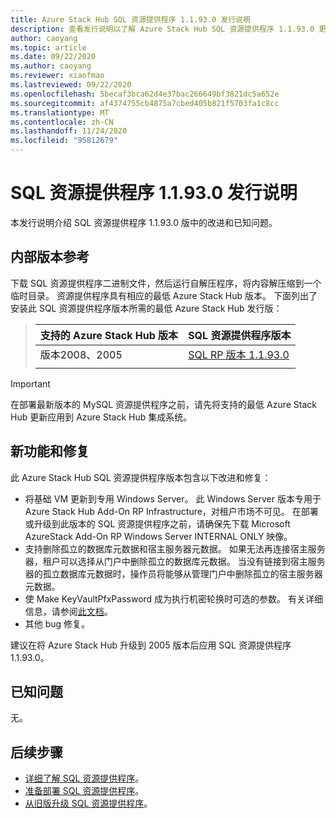 ```yaml
---
title: Azure Stack Hub SQL 资源提供程序 1.1.93.0 发行说明
description: 查看发行说明以了解 Azure Stack Hub SQL 资源提供程序 1.1.93.0 更新中的新增功能。
author: caoyang
ms.topic: article
ms.date: 09/22/2020
ms.author: caoyang
ms.reviewer: xiaofmao
ms.lastreviewed: 09/22/2020
ms.openlocfilehash: 5becaf3bca62d4e37bac266649bf3821dc5a652e
ms.sourcegitcommit: af4374755cb4875a7cbed405b821f5703fa1c8cc
ms.translationtype: MT
ms.contentlocale: zh-CN
ms.lasthandoff: 11/24/2020
ms.locfileid: "95812679"
---
```

# <a name="sql-resource-provider-11930-release-notes"></a>SQL 资源提供程序 1.1.93.0 发行说明

本发行说明介绍 SQL 资源提供程序 1.1.93.0 版中的改进和已知问题。

## <a name="build-reference"></a>内部版本参考
下载 SQL 资源提供程序二进制文件，然后运行自解压程序，将内容解压缩到一个临时目录。 资源提供程序具有相应的最低 Azure Stack Hub 版本。 下面列出了安装此 SQL 资源提供程序版本所需的最低 Azure Stack Hub 发行版：

> |支持的 Azure Stack Hub 版本|SQL 资源提供程序版本|
> |-----|-----|
> |版本2008、2005|[SQL RP 版本 1.1.93.0](https://aka.ms/azshsqlrp11930)|  
> |     |     |

> [!IMPORTANT]
> 在部署最新版本的 MySQL 资源提供程序之前，请先将支持的最低 Azure Stack Hub 更新应用到 Azure Stack Hub 集成系统。

## <a name="new-features-and-fixes"></a>新功能和修复

此 Azure Stack Hub SQL 资源提供程序版本包含以下改进和修复：

- 将基础 VM 更新到专用 Windows Server。 此 Windows Server 版本专用于 Azure Stack Hub Add-On RP Infrastructure，对租户市场不可见。 在部署或升级到此版本的 SQL 资源提供程序之前，请确保先下载 Microsoft AzureStack Add-On RP Windows Server INTERNAL ONLY 映像。
- 支持删除孤立的数据库元数据和宿主服务器元数据。 如果无法再连接宿主服务器，租户可以选择从门户中删除孤立的数据库元数据。 当没有链接到宿主服务器的孤立数据库元数据时，操作员将能够从管理门户中删除孤立的宿主服务器元数据。
- 使 Make KeyVaultPfxPassword 成为执行机密轮换时可选的参数。 有关详细信息，请参阅[此文档](azure-stack-sql-resource-provider-maintain.md#secrets-rotation)。
- 其他 bug 修复。

建议在将 Azure Stack Hub 升级到 2005 版本后应用 SQL 资源提供程序 1.1.93.0。

## <a name="known-issues"></a>已知问题
无。

## <a name="next-steps"></a>后续步骤

- [详细了解 SQL 资源提供程序](azure-stack-sql-resource-provider.md)。
- [准备部署 SQL 资源提供程序](azure-stack-sql-resource-provider-deploy.md#prerequisites)。
- [从旧版升级 SQL 资源提供程序](azure-stack-sql-resource-provider-update.md)。

